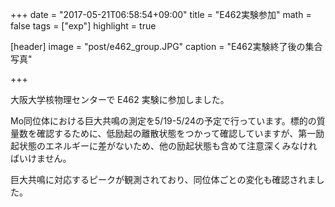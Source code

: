 +++
date = "2017-05-21T06:58:54+09:00"
title = "E462実験参加"
math = false
tags = ["exp"]
highlight = true

[header]
  image = "post/e462_group.JPG"
  caption = "E462実験終了後の集合写真"

+++

大阪大学核物理センターで E462 実験に参加しました。

<!--more-->

Mo同位体における巨大共鳴の測定を5/19-5/24の予定で行っています。標的の質量数を確認するために、低励起の離散状態をつかって確認していますが、第一励起状態のエネルギーに差がないため、他の励起状態も含めて注意深くみなければいけません。

巨大共鳴に対応するピークが観測されており、同位体ごとの変化も確認されました。
